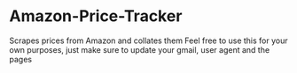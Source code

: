 # Amazon-Price-Tracker
Scrapes prices from Amazon and collates them
Feel free to use this for your own purposes, just make sure to update your gmail, user agent and the pages
